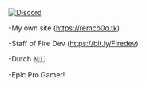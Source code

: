 <a href="https://discord.com/users/745724514318680144">
				<img src="https://discord.c99.nl/widget/theme-3/745724514318680144.png" alt="Discord" />
			</a>
      
-My own site (https://remco0o.tk)

-Staff of Fire Dev  (https://bit.ly/Firedev)

-Dutch  🇳🇱

-Epic Pro Gamer!

